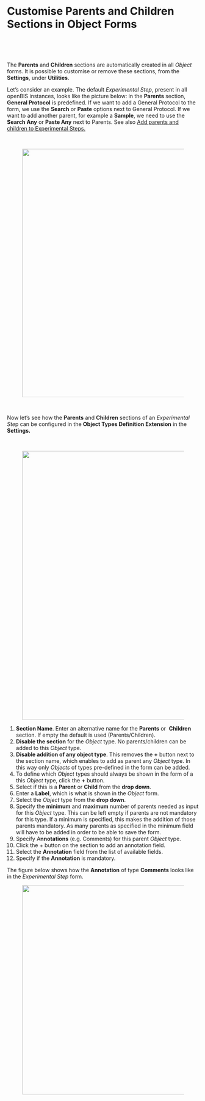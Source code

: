 Customise Parents and Children Sections in Object Forms
=======================================================

<a href="#" class="wedocs-print-article wedocs-hide-print wedocs-hide-mobile" title="Print this article"><em></em></a>

 

 

The **Parents** and **Children** sections are automatically created in
all *Object* forms. It is possible to customise or remove these
sections, from the **Settings**, under **Utilities**.

  
Let’s consider an example. The default *Experimental Step*, present in
all openBIS instances, looks like the picture below: in the **Parents**
section, **General Protocol** is predefined. If we want to add a General
Protocol to the form, we use the **Search** or **Paste** options next to
General Protocol. If we want to add another parent, for example a
**Sample**, we need to use the **Search Any** or **Paste Any** next to
Parents. See also [Add parents and children to Experimental
Steps.](https://openbis.ch/index.php/docs/user-documentation-20-10-3/lab-notebook/add-parents-and-children-to-experimental-steps/)

 

<figure>
<img src="https://openbis.ch/wp-content/uploads/2022/03/exp-step-parents-children-default.png" class="alignnone size-full wp-image-3096" sizes="(max-width: 898px) 100vw, 898px" srcset="https://openbis.ch/wp-content/uploads/2022/03/exp-step-parents-children-default.png 898w, https://openbis.ch/wp-content/uploads/2022/03/exp-step-parents-children-default-300x217.png 300w, https://openbis.ch/wp-content/uploads/2022/03/exp-step-parents-children-default-768x557.png 768w, https://openbis.ch/wp-content/uploads/2022/03/exp-step-parents-children-default-700x507.png 700w" width="898" height="651" alt="" />
</figure>

 

Now let’s see how the **Parents** and **Children** sections of an
*Experimental Ste*p can be configured in the **Object Types Definition
Extension** in the **Settings.**

 

<figure>
<img src="https://openbis.ch/wp-content/uploads/2020/02/Screenshot-2020-02-26-at-13.22.59-1024x705.png" class="alignnone wp-image-1721 size-large" sizes="(max-width: 1024px) 100vw, 1024px" srcset="https://openbis.ch/wp-content/uploads/2020/02/Screenshot-2020-02-26-at-13.22.59-1024x705.png 1024w, https://openbis.ch/wp-content/uploads/2020/02/Screenshot-2020-02-26-at-13.22.59-300x206.png 300w, https://openbis.ch/wp-content/uploads/2020/02/Screenshot-2020-02-26-at-13.22.59-768x529.png 768w, https://openbis.ch/wp-content/uploads/2020/02/Screenshot-2020-02-26-at-13.22.59-700x482.png 700w" width="1024" height="705" alt="" />
</figure>

1.  **Section Name**. Enter an alternative name for the **Parents** or 
    **Children** section. If empty the default is used
    (Parents/Children).
2.  **Disable the section** for the *Object* type. No parents/children
    can be added to this *Object* type.
3.  **Disable addition of any object type**. This removes the **+**
    button next to the section name, which enables to add as parent any
    *Object* type. In this way only *Objects* of types pre-defined in
    the form can be added.
4.  To define which *Object* types should always be shown in the form of
    a this *Object* type, click the **+** button.
5.  Select if this is a **Parent** or **Child** from the **drop down**.
6.  Enter a **Label**, which is what is shown in the *Object* form.
7.  Select the *Object* type from the **drop down**.
8.  Specify the **minimum** and **maximum** number of parents needed as
    input for this *Object* type. This can be left empty if parents are
    not mandatory for this type. If a minimum is specified, this makes
    the addition of those parents mandatory. As many parents as
    specified in the minimum field will have to be added in order to be
    able to save the form.
9.  Specify A**nnotations** (e.g. Comments) for this parent *Object*
    type.
10. Click the + button on the section to add an annotation field.
11. Select the **Annotation** field from the list of available fields.
12. Specify if the **Annotation** is mandatory.

  
The figure below shows how the **Annotation** of type **Comments** looks
like in the *Experimental Step* form.

<figure>
<img src="https://openbis.ch/wp-content/uploads/2022/03/comments-gneral-protocol-as-parent-1024x549.png" class="alignnone size-large wp-image-3097" sizes="(max-width: 1024px) 100vw, 1024px" srcset="https://openbis.ch/wp-content/uploads/2022/03/comments-gneral-protocol-as-parent-1024x549.png 1024w, https://openbis.ch/wp-content/uploads/2022/03/comments-gneral-protocol-as-parent-300x161.png 300w, https://openbis.ch/wp-content/uploads/2022/03/comments-gneral-protocol-as-parent-768x412.png 768w, https://openbis.ch/wp-content/uploads/2022/03/comments-gneral-protocol-as-parent-700x375.png 700w, https://openbis.ch/wp-content/uploads/2022/03/comments-gneral-protocol-as-parent.png 1555w" width="1024" height="549" alt="" />
</figure>
